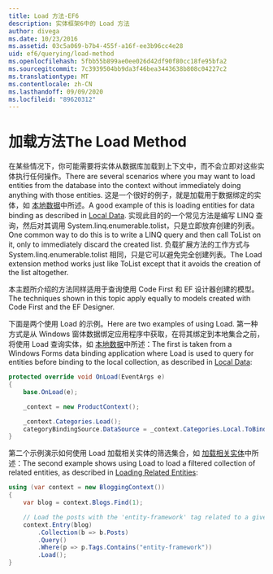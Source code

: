 ```yaml
---
title: Load 方法-EF6
description: 实体框架6中的 Load 方法
author: divega
ms.date: 10/23/2016
ms.assetid: 03c5a069-b7b4-455f-a16f-ee3b96cc4e28
uid: ef6/querying/load-method
ms.openlocfilehash: 5fbb55b899ae0ee026d42df90f80cc18fe95bfa2
ms.sourcegitcommit: 7c3939504bb9da3f46bea3443638b808c04227c2
ms.translationtype: MT
ms.contentlocale: zh-CN
ms.lasthandoff: 09/09/2020
ms.locfileid: "89620312"
---
```

# <a name="the-load-method"></a><span data-ttu-id="67b41-103">加载方法</span><span class="sxs-lookup"><span data-stu-id="67b41-103">The Load Method</span></span>
<span data-ttu-id="67b41-104">在某些情况下，你可能需要将实体从数据库加载到上下文中，而不会立即对这些实体执行任何操作。</span><span class="sxs-lookup"><span data-stu-id="67b41-104">There are several scenarios where you may want to load entities from the database into the context without immediately doing anything with those entities.</span></span> <span data-ttu-id="67b41-105">这是一个很好的例子，就是加载用于数据绑定的实体，如 [本地数据](xref:ef6/querying/local-data)中所述。</span><span class="sxs-lookup"><span data-stu-id="67b41-105">A good example of this is loading entities for data binding as described in [Local Data](xref:ef6/querying/local-data).</span></span> <span data-ttu-id="67b41-106">实现此目的的一个常见方法是编写 LINQ 查询，然后对其调用 System.linq.enumerable.tolist，只是立即放弃创建的列表。</span><span class="sxs-lookup"><span data-stu-id="67b41-106">One common way to do this is to write a LINQ query and then call ToList on it, only to immediately discard the created list.</span></span> <span data-ttu-id="67b41-107">负载扩展方法的工作方式与 System.linq.enumerable.tolist 相同，只是它可以避免完全创建列表。</span><span class="sxs-lookup"><span data-stu-id="67b41-107">The Load extension method works just like ToList except that it avoids the creation of the list altogether.</span></span>  

<span data-ttu-id="67b41-108">本主题所介绍的方法同样适用于查询使用 Code First 和 EF 设计器创建的模型。</span><span class="sxs-lookup"><span data-stu-id="67b41-108">The techniques shown in this topic apply equally to models created with Code First and the EF Designer.</span></span>  

<span data-ttu-id="67b41-109">下面是两个使用 Load 的示例。</span><span class="sxs-lookup"><span data-stu-id="67b41-109">Here are two examples of using Load.</span></span> <span data-ttu-id="67b41-110">第一种方式是从 Windows 窗体数据绑定应用程序中获取，在将其绑定到本地集合之前，将使用 Load 查询实体，如 [本地数据](xref:ef6/querying/local-data)中所述：</span><span class="sxs-lookup"><span data-stu-id="67b41-110">The first is taken from a Windows Forms data binding application where Load is used to query for entities before binding to the local collection, as described in [Local Data](xref:ef6/querying/local-data):</span></span>  

``` csharp
protected override void OnLoad(EventArgs e)
{
    base.OnLoad(e);

    _context = new ProductContext();

    _context.Categories.Load();
    categoryBindingSource.DataSource = _context.Categories.Local.ToBindingList();
}
```  

<span data-ttu-id="67b41-111">第二个示例演示如何使用 Load 加载相关实体的筛选集合，如 [加载相关实体](xref:ef6/querying/related-data)中所述：</span><span class="sxs-lookup"><span data-stu-id="67b41-111">The second example shows using Load to load a filtered collection of related entities, as described in [Loading Related Entities](xref:ef6/querying/related-data):</span></span>  

``` csharp
using (var context = new BloggingContext())
{
    var blog = context.Blogs.Find(1);

    // Load the posts with the 'entity-framework' tag related to a given blog
    context.Entry(blog)
        .Collection(b => b.Posts)
        .Query()
        .Where(p => p.Tags.Contains("entity-framework"))
        .Load();
}
```  
